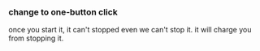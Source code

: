<h3> change to one-button click </h3>
once you start it, it can't stopped even we can't stop it.
it will charge you from stopping it. 

